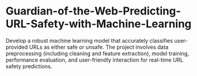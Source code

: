 # Guardian-of-the-Web-Predicting-URL-Safety-with-Machine-Learning
Develop a robust machine learning model that accurately classifies user-provided URLs as either safe or unsafe. The project involves data preprocessing (including cleaning and feature extraction), model training, performance evaluation, and user-friendly interaction for real-time URL safety predictions.
